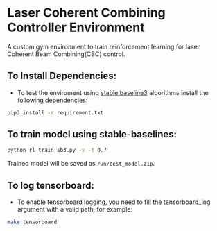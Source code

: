 # Laser Coherent Combining Controller Environment
A custom gym environment to train reinforcement learning for laser Coherent Beam Combining(CBC) control.

## To Install Dependencies:

* To test the enviroment using  [stable baseline3](https://stable-baselines3.readthedocs.io/en/master/) algorithms install the following dependencies: 

```bash
pip3 install -r requirement.txt

```

## To train model using stable-baselines:

```bash
python rl_train_sb3.py -v -t 0.7
```

Trained model will be saved as `run/best_model.zip`.

## To log tensorboard:

* To enable tensorboard logging, you need to fill the tensorboard_log argument with a valid path, for example:

```bash
make tensorboard
```
